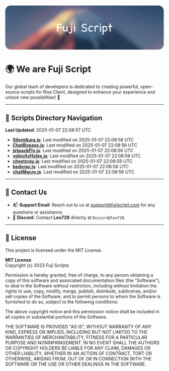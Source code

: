 ![Banner](.github/b.webp)

# 🌍 **We are Fuji Script**

Our global team of developers is dedicated to creating powerful, open-source scripts for Rise Client, designed to enhance your experience and unlock new possibilities! 🌟

---
<!-- SCRIPTS_NAVIGATION_START -->
## 📂 **Scripts Directory Navigation**

**Last Updated**: 2025-01-07 22:08:57 UTC

- **[SilentAura.js](scripts/SilentAura.js)**: Last modified on 2025-01-07 22:08:56 UTC
- **[ChatBypass.js](scripts/ChatBypass.js)**: Last modified on 2025-01-07 22:08:56 UTC
- **[jetpackFly.js](scripts/jetpackFly.js)**: Last modified on 2025-01-07 22:08:56 UTC
- **[velocityHylex.js](scripts/velocityHylex.js)**: Last modified on 2025-01-07 22:08:56 UTC
- **[chestxray.js](scripts/chestxray.js)**: Last modified on 2025-01-07 22:08:56 UTC
- **[bedxray.js](scripts/bedxray.js)**: Last modified on 2025-01-07 22:08:56 UTC
- **[chatMacro.js](scripts/chatMacro.js)**: Last modified on 2025-01-07 22:08:56 UTC

<!-- SCRIPTS_NAVIGATION_END -->

---

## 💬 **Contact Us**  
- 📬 **Support Email**: Reach out to us at [support@fujiscript.com](mailto:support@fujiscript.com) for any questions or assistance.  
- 💬 **Discord**: Contact **Leo728** directly at `Discord@leo728`.

---

## 📜 **License**

This project is licensed under the MIT License.  

**MIT License**  
Copyright (c) 2023 Fuji Scripts  

Permission is hereby granted, free of charge, to any person obtaining a copy of this software and associated documentation files (the "Software"), to deal in the Software without restriction, including without limitation the rights to use, copy, modify, merge, publish, distribute, sublicense, and/or sell copies of the Software, and to permit persons to whom the Software is furnished to do so, subject to the following conditions:  

The above copyright notice and this permission notice shall be included in all copies or substantial portions of the Software.  

THE SOFTWARE IS PROVIDED "AS IS", WITHOUT WARRANTY OF ANY KIND, EXPRESS OR IMPLIED, INCLUDING BUT NOT LIMITED TO THE WARRANTIES OF MERCHANTABILITY, FITNESS FOR A PARTICULAR PURPOSE AND NONINFRINGEMENT. IN NO EVENT SHALL THE AUTHORS OR COPYRIGHT HOLDERS BE LIABLE FOR ANY CLAIM, DAMAGES OR OTHER LIABILITY, WHETHER IN AN ACTION OF CONTRACT, TORT OR OTHERWISE, ARISING FROM, OUT OF OR IN CONNECTION WITH THE SOFTWARE OR THE USE OR OTHER DEALINGS IN THE SOFTWARE.  
